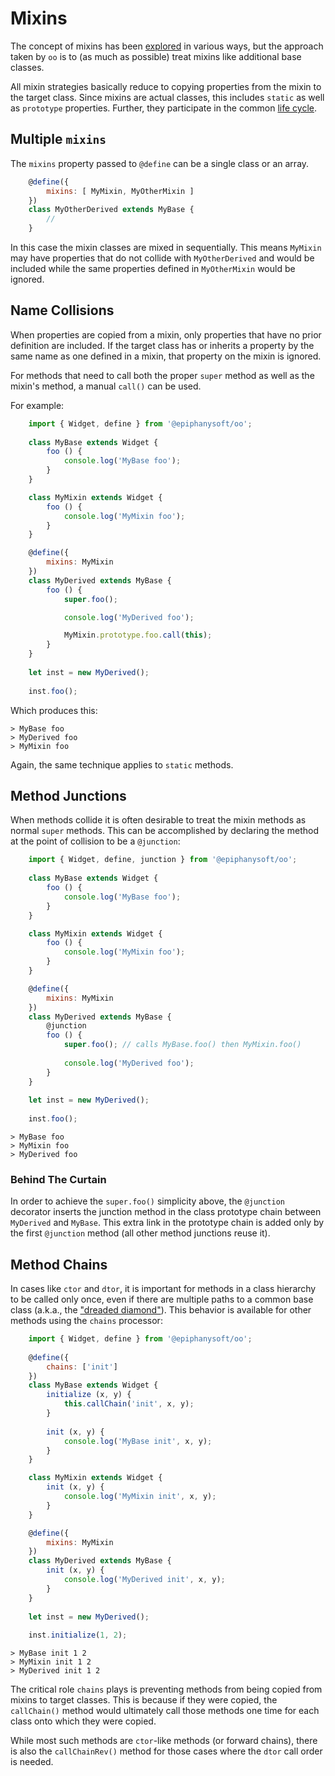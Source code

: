 # Mixins

The concept of mixins has been [explored](https://www.npmjs.com/package/core-decorators)
in various ways, but the approach taken by `oo` is to (as much as possible) treat mixins
like additional base classes.

All mixin strategies basically reduce to copying properties from the mixin to the target
class. Since mixins are actual classes, this includes `static` as well as `prototype`
properties. Further, they participate in the common [life cycle](../Readme.md#_mixins).

## Multiple `mixins`

The `mixins` property passed to `@define` can be a single class or an array.

```javascript
    @define({
        mixins: [ MyMixin, MyOtherMixin ]
    })
    class MyOtherDerived extends MyBase {
        //
    }
```

In this case the mixin classes are mixed in sequentially. This means `MyMixin` may have
properties that do not collide with `MyOtherDerived` and would be included while the same
properties defined in `MyOtherMixin` would be ignored.

## Name Collisions

When properties are copied from a mixin, only properties that have no prior definition
are included. If the target class has or inherits a property by the same name as one defined
in a mixin, that property on the mixin is ignored.

For methods that need to call both the proper `super` method as well as the mixin's method,
a manual `call()` can be used.

For example:

```javascript
    import { Widget, define } from '@epiphanysoft/oo';
    
    class MyBase extends Widget {
        foo () {
            console.log('MyBase foo');
        }
    }

    class MyMixin extends Widget {
        foo () {
            console.log('MyMixin foo');
        }
    }

    @define({
        mixins: MyMixin
    })
    class MyDerived extends MyBase {
        foo () {
            super.foo();

            console.log('MyDerived foo');

            MyMixin.prototype.foo.call(this);
        }
    }
    
    let inst = new MyDerived();
    
    inst.foo();
```

Which produces this:
 
    > MyBase foo
    > MyDerived foo
    > MyMixin foo

Again, the same technique applies to `static` methods.

<a name="_junctions"></a>

## Method Junctions

When methods collide it is often desirable to treat the mixin methods as normal `super`
methods. This can be accomplished by declaring the method at the point of collision to be
a `@junction`:

```javascript
    import { Widget, define, junction } from '@epiphanysoft/oo';
    
    class MyBase extends Widget {
        foo () {
            console.log('MyBase foo');
        }
    }

    class MyMixin extends Widget {
        foo () {
            console.log('MyMixin foo');
        }
    }

    @define({
        mixins: MyMixin
    })
    class MyDerived extends MyBase {
        @junction
        foo () {
            super.foo(); // calls MyBase.foo() then MyMixin.foo()
            
            console.log('MyDerived foo');
        }
    }
    
    let inst = new MyDerived();
    
    inst.foo();
```
    
    > MyBase foo
    > MyMixin foo
    > MyDerived foo

### Behind The Curtain

In order to achieve the `super.foo()` simplicity above, the `@junction` decorator inserts 
the junction method in the class prototype chain between `MyDerived` and `MyBase`. This
extra link in the prototype chain is added only by the first `@junction` method (all other
method junctions reuse it).

<a name="_chains"></a>

## Method Chains

In cases like `ctor` and `dtor`, it is important for methods in a class hierarchy to be
called only once, even if there are multiple paths to a common base class (a.k.a., the
["dreaded diamond"](https://en.wikipedia.org/wiki/Multiple_inheritance)). This behavior is
available for other methods using the `chains` processor:

```javascript
    import { Widget, define } from '@epiphanysoft/oo';
    
    @define({
        chains: ['init']
    })
    class MyBase extends Widget {
        initialize (x, y) {
            this.callChain('init', x, y);
        }
        
        init (x, y) {
            console.log('MyBase init', x, y);
        }
    }

    class MyMixin extends Widget {
        init (x, y) {
            console.log('MyMixin init', x, y);
        }
    }

    @define({
        mixins: MyMixin
    })
    class MyDerived extends MyBase {
        init (x, y) {
            console.log('MyDerived init', x, y);
        }
    }
    
    let inst = new MyDerived();
    
    inst.initialize(1, 2);
```
    
    > MyBase init 1 2
    > MyMixin init 1 2
    > MyDerived init 1 2

The critical role `chains` plays is preventing methods from being copied from mixins to
target classes. This is because if they were copied, the `callChain()` method would
ultimately call those methods one time for each class onto which they were copied.

While most such methods are `ctor`-like methods (or forward chains), there is also the
`callChainRev()` method for those cases where the `dtor` call order is needed.
